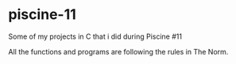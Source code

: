 # piscine-11
Some of my projects in C that i did during Piscine #11

All the functions and programs are following the rules in The Norm.

